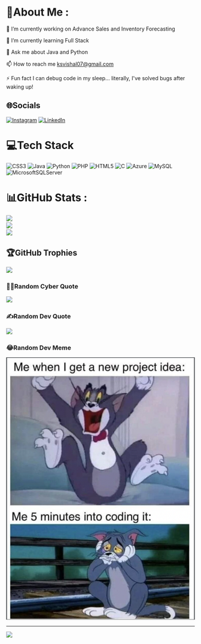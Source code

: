 # 💫About Me :
🔭 I’m currently working on Advance Sales and Inventory Forecasting

🌱 I’m currently learning Full Stack

💬 Ask me about Java and Python

📫 How to reach me ksvishal07@gmail.com

⚡ Fun fact I can debug code in my sleep... literally, I've solved bugs after waking up!

## 🌐Socials
[![Instagram](https://img.shields.io/badge/Instagram-%23E4405F.svg?logo=Instagram&logoColor=white)](https://instagram.com/https://www.instagram.com/vishalvsekar?igsh=ZmsxZml0anl1dXQz) [![LinkedIn](https://img.shields.io/badge/LinkedIn-%230077B5.svg?logo=linkedin&logoColor=white)](https://linkedin.com/in/https://in.linkedin.com/in/vishal-k-s-29268125a) 

# 💻Tech Stack
![CSS3](https://img.shields.io/badge/css3-%231572B6.svg?style=for-the-badge&logo=css3&logoColor=white) ![Java](https://img.shields.io/badge/java-%23ED8B00.svg?style=for-the-badge&logo=java&logoColor=white) ![Python](https://img.shields.io/badge/python-3670A0?style=for-the-badge&logo=python&logoColor=ffdd54) ![PHP](https://img.shields.io/badge/php-%23777BB4.svg?style=for-the-badge&logo=php&logoColor=white) ![HTML5](https://img.shields.io/badge/html5-%23E34F26.svg?style=for-the-badge&logo=html5&logoColor=white) ![C](https://img.shields.io/badge/c-%2300599C.svg?style=for-the-badge&logo=c&logoColor=white) ![Azure](https://img.shields.io/badge/azure-%230072C6.svg?style=for-the-badge&logo=azure-devops&logoColor=white) ![MySQL](https://img.shields.io/badge/mysql-%2300f.svg?style=for-the-badge&logo=mysql&logoColor=white) ![MicrosoftSQLServer](https://img.shields.io/badge/Microsoft%20SQL%20Sever-CC2927?style=for-the-badge&logo=microsoft%20sql%20server&logoColor=white)
# 📊GitHub Stats :
![](https://github-readme-stats.vercel.app/api?username=ksvishal07&theme=radical&hide_border=true&include_all_commits=false&count_private=false)<br/>
![](https://github-readme-streak-stats.herokuapp.com/?user=ksvishal07&theme=radical&hide_border=true)<br/>
![](https://github-readme-stats.vercel.app/api/top-langs/?username=ksvishal07&theme=radical&hide_border=true&include_all_commits=false&count_private=false&layout=compact)

## 🏆GitHub Trophies
![](https://github-trophies.vercel.app/?username=ksvishal07&theme=radical&no-frame=true&no-bg=false&margin-w=4)

### 🧑‍💻Random Cyber Quote
![](https://github-readme-cyber-quotes.vercel.app/api?type=horizontal&theme=gruvbox)

### ✍️Random Dev Quote
![](https://quotes-github-readme.vercel.app/api?type=horizontal&theme=radical)

### 😂Random Dev Meme
<img src="https://github.com/GuidoPenta/awesome-tech-memes/blob/main/assets/images/project-idea.png?raw=true" width="512px"/>

---
[![](https://visitcount.itsvg.in/api?id=ksvishal07&icon=0&color=0)](https://visitcount.itsvg.in)
